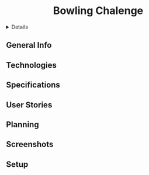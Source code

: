 <h1 align="center">Bowling Chalenge</h1>

<!-- gif of work here -->

<details>
<h2>Table of Contents</h2>
<p>
<a href="#general-info">• General Info</a><br>
<a href="#technologies">• Technologies</a><br>
<a href="#specifications">• Specifications</a><br>
<a href="#user-stories">• User Stories</a><br>
<a href="#planning">• Planning</a><br>
<a href="#screenshots">• Screenshots</a><br>
<a href="#setup">• Setup</a><br>
</p>
</details>


<h2>General Info</h2>
<h2>Technologies</h2>
<h2>Specifications</h2>
<h2>User Stories</h2>
<h2>Planning</h2>
<h2>Screenshots<h2>
<h2>Setup</h2>